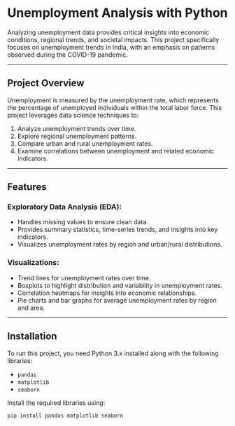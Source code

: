 # **Unemployment Analysis with Python**

Analyzing unemployment data provides critical insights into economic conditions, regional trends, and societal impacts. This project specifically focuses on unemployment trends in India, with an emphasis on patterns observed during the COVID-19 pandemic.

---

## **Project Overview**

Unemployment is measured by the unemployment rate, which represents the percentage of unemployed individuals within the total labor force. This project leverages data science techniques to:
1. Analyze unemployment trends over time.
2. Explore regional unemployment patterns.
3. Compare urban and rural unemployment rates.
4. Examine correlations between unemployment and related economic indicators.

---

## **Features**

### **Exploratory Data Analysis (EDA):**
- Handles missing values to ensure clean data.
- Provides summary statistics, time-series trends, and insights into key indicators.
- Visualizes unemployment rates by region and urban/rural distributions.

### **Visualizations:**
- Trend lines for unemployment rates over time.
- Boxplots to highlight distribution and variability in unemployment rates.
- Correlation heatmaps for insights into economic relationships.
- Pie charts and bar graphs for average unemployment rates by region and area.

---

## **Installation**

To run this project, you need Python 3.x installed along with the following libraries:
- `pandas`
- `matplotlib`
- `seaborn`

Install the required libraries using:
```bash
pip install pandas matplotlib seaborn
